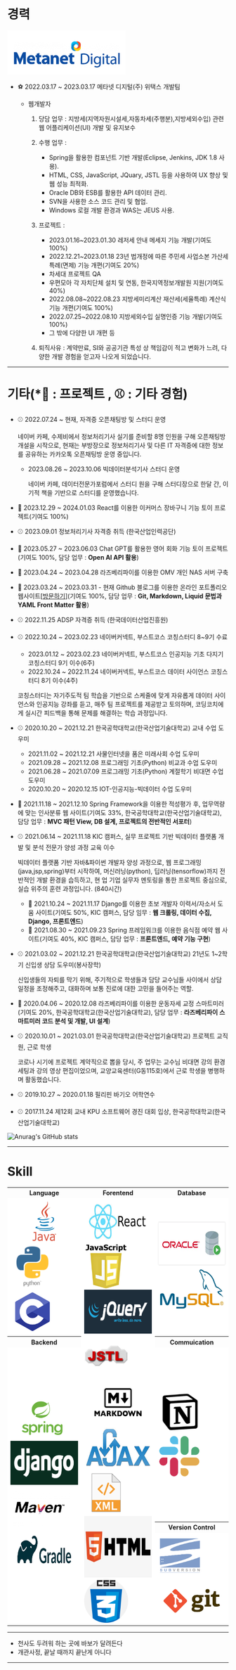 
<!-- [ENGLISH](/2023-11-29-README.md) -->



# 경력

<img src="/metanetdigital.jpeg" style="height:100px">

- ⚽️ 2022.03.17 ~ 2023.03.17 메타넷 디지털(주) 위택스 개발팀
  - 웹개발자

    1. 당담 업무 : 
      지방세(지역자원시설세,자동차세(주행분),지방세외수입) 관련 웹 어플리케이션(UI) 개발 및 유지보수

    2. 수행 업무 : 
       - Spring을 활용한 컴포넌트 기반 개발(Eclipse, Jenkins, JDK 1.8 사용).
       - HTML, CSS, JavaScript, JQuary, JSTL 등을 사용하여 UX 향상 및 웹 성능 최적화.
       - Oracle DB와 ESB를 활용한 API 데이터 관리.
       - SVN을 사용한 소스 코드 관리 및 협업.
       - Windows 로컬 개발 환경과 WAS는 JEUS 사용.
     
    3. 프로젝트 : 
        - 2023.01.16~2023.01.30 레저세 안내 메세지 기능 개발(기여도 100%)
        - 2022.12.21~2023.01.18 23년 법개정에 따른 주민세 사업소본 가산세 특례(면제) 기능 개편(기여도 20%)
        - 차세대 프로젝트 QA
        - 우편모아 각 자치단체 설치 및 연동, 한국지역정보개발원 지원(기여도 40%)
        - 2022.08.08~2022.08.23 지방세미리계산 재산세(세율특례) 계산식 기능 개편(기여도 100%)
        - 2022.07.25~2022.08.10 지방세외수입 실명인증 기능 개발(기여도 100%)
        - 그 밖에 다양한 UI 개편 등

     4. 퇴직사유 :
       계약만료, SI와 공공기관 특성 상 책임감이 적고 변화가 느려, 다양한 개발 경험을 얻고자 나오게 되었습니다.
          
<!--           위택스 개발팀에서 Spring을 활용한 컴포넌트 기반 프론트엔드와 백엔드 개발 및 유지보수와 SVN을 사용한 소스 코드 관리 및 협업을 진행하였습니다. 주로 기업이나 자치단체 공무원의 시스템 에러 문의 시, Log나 DB를 확인하고, 소스코드에서 부재의 원인을 찾아 SR을 진행하였습니다.
-->        



****



# 기타(*🏀 : **프로젝트** , ⚾️ : **기타 경험**)
- ⚾️ 2022.07.24 ~ 현재, 자격증 오픈채팅방 및 스터디 운영

  네이버 카페, 수제비에서 정보처리기사 실기를 준비할 8명 인원을 구해 오픈채팅방 개설을 시작으로, 현재는 부방장으로 정보처리기사 및 다른 IT 자격증에 대한 정보를 공유하는 카카오톡 오픈채팅방 운영 중입니다.

  - 2023.08.26 ~ 2023.10.06 빅데이터분석기사 스터디 운영

    네이버 카페, 데이터전문가포럼에서 스터디 원을 구해 스터디장으로 한달 간, 이기적 책을 기반으로 스터디를 운영했습니다.
    
- 🏀 2023.12.29 ~ 2024.01.03 React를 이용한 이커머스 장바구니 기능 토이 프로젝트(기여도 100%)
- ⚾️ 2023.09.01 정보처리기사 자격증 취득 (한국산업인력공단)
- 🏀 2023.05.27 ~ 2023.06.03 Chat GPT를 활용한 영어 회화 기능 토이 프로젝트(기여도 100%, 담당 업무 : **Open AI API 활용**)
- 🏀 2023.04.24 ~ 2023.04.28 라즈베리파이를 이용한 OMV 개인 NAS 서버 구축
<!-- - ⚾️ 2023.04.21 SQLD 자격증 취득 (한국데이터산업진흥원) -->
- 🏀 2023.03.24 ~ 2023.03.31 - 현재 Github 블로그를 이용한 온라인 포트폴리오 웹사이트[[방문하기]("https://grokeen.github.io)](기여도 100%, 담당 업무 : **Git, Markdown, Liquid 문법과 YAML Front Matter 활용**)

- ⚾️ 2022.11.25 ADSP 자격증 취득 (한국데이터산업진흥원)
- ⚾️ 2022.10.24 ~ 2023.02.23 네이버커넥트, 부스트코스 코칭스터디 8~9기 수료
  - 2023.01.12 ~ 2023.02.23 네이버커넥트, 부스트코스 인공지능 기초 다지기 코칭스터디 9기 이수(6주)
  - 2022.10.24 ~ 2022.11.24 네이버커넥트, 부스트코스 데이터 사이언스 코칭스터디 8기 이수(4주)
  
  코칭스터디는 자기주도적 팀 학습을 기반으로 스케줄에 맞게 자유롭게 데이터 사이언스와 인공지능 강좌를 듣고, 매주 팀 프로젝트를 제공받고 토의하며, 코딩코치에게 실시간 피드백을 통해 문제를 해결하는 학습 과정입니다.
  
- ⚾️ 2020.10.20 ~ 2021.12.21 한국공학대학교(한국산업기술대학교) 교내 수업 도우미
  - 2021.11.02 ~ 2021.12.21 사물인터넷을 품은 미래사회 수업 도우미
  - 2021.09.28 ~ 2021.12.08 프로그래밍 기초(Python) 비교과 수업 도우미
  - 2021.06.28 ~ 2021.07.09 프로그래밍 기초(Python) 계절학기 비대면 수업 도우미
  - 2020.10.20 ~ 2020.12.15 IOT-인공지능-빅데이터 수업 도우미
   
- 🏀 2021.11.18 ~ 2021.12.10 Spring Framework을 이용한 적성평가 후, 업무역량에 맞는 인사분류 웹 사이트(기여도 33%, 한국공학대학교(한국산업기술대학교), 담당 업무 : **MVC 패턴 View, DB 설계, 프로젝트의 전반적인 서포터**)
- ⚾️ 2021.06.14 ~ 2021.11.18 KIC 캠퍼스, 실무 프로젝트 기반 빅데이터 플랫폼 개발 및 분석 전문가 양성 과정 교육 이수

  빅데이터 플랫폼 기반 자바&파이썬 개발자 양성 과정으로, 웹 프로그래밍(java,jsp,spring)부터 시작하여, 머신러닝(python), 딥러닝(tensorflow)까지 전반적인 개발 환경을 습득하고, 현
  업 기업 실무자 멘토링을 통한 프로젝트 중심으로, 실습 위주의 훈련 과정입니다. (840시간)
  - 🏀 2021.10.24 ~ 2021.11.17 Django를 이용한 초보 개발자 이력서/자소서 도움 사이트(기여도 50%, KIC 캠퍼스, 담당 임무 : **웹 크롤링, 데이터 수집, Django, 프론트엔드**)
  - 🏀 2021.08.30 ~ 2021.09.23 Spring 프레임워크를 이용한 음식점 예약 웹 사이트(기여도 40%, KIC 캠퍼스, 담당 업무 :  **프론트엔드, 예약 기능 구현**)
 
- ⚾️ 2021.03.02 ~ 2021.12.21 한국공학대학교(한국산업기술대학교) 21년도 1~2학기 신입생 상담 도우미(봉사장학)

  신입생들의 자퇴를 막기 위해, 주기적으로 학생들과 담당 교수님들 사이에서 상담 일정을 조정해주고, 대화하며 보통 진로에 대한 고민을 들어주는 역할.

- 🏀 2020.04.06 ~ 2020.12.08 라즈베리파이를 이용한 운동자세 교정 스마트미러(기여도 20%, 한국공학대학교(한국산업기술대학교), 담당 업무 : **라즈베리파이 스마트미러 코드 분석 및 개발, UI 설계**)
- ⚾️ 2020.10.01 ~ 2021.03.01 한국공학대학교(한국산업기술대학교) 프로젝트 교직원, 근로 학생
  
  코로나 시기에 프로젝트 계약직으로 뽑을 당시, 주 업무는 교수님 비대면 강의 환경 세팅과 강의 영상 편집이었으며, 교양교육센터(G동115호)에서 근로 학생을 병행하며 활동했습니다.
  
- ⚾️ 2019.10.27 ~ 2020.01.18 필리핀 바기오 어학연수
- ⚾️ 2017.11.24 제12회 교내 KPU 소프트웨어 경진 대회 입상, 한국공학대학교(한국산업기술대학교)

![Anurag's GitHub stats](https://github-readme-stats.vercel.app/api?username=Grokeen&show_icons=true&theme=radical)<!-- 깃허브 상태 표시 -->

****


# Skill

<table>
    <colgroup>
       <col span="1" style="width: 33%;">
       <col span="1" style="width: 33%;">
       <col span="1" style="width: 33%;">
    </colgroup>
    <tr>
        <th> 
            Language
        </th>
        <th> 
            Forentend
        </th>
        <th> 
            Database
        </th>
    </tr>
    <tr><!-- 내용 -->
        <td rowspan="1" bgcolor="ffffff"><!-- 컬럼1 시작 -->
            <img src="/JAVA.png" style="height:100px"> <br>
            <img src="/python.png" style="height:100px"> <br>
            <img src="/CL.png" style="height:100px"> <br>
        </td><!-- 컬럼1 끝 -->      
        <td rowspan="5" bgcolor="ffffff"><!-- 컬럼2 시작 -->
            <img src="/react.jpg" style="height:100px"> <br>
            <img src="/Javascript.jpeg" style="height:100px"> <br>
            <img src="/Jquery.png" style="height:100px"> <br>
            <img src="/jstl.jpg" style="height:100px"> <br>
            <img src="/markdown.jpeg" style="height:100px"> <br>
            <img src="/ajax.jpg" style="height:100px"> <br>
            <img src="/xml.png" style="height:100px"> <br>
            <img src="/html.jpeg" style="height:140px"> <br>
            <img src="/css.png" style="height:100px"> <br>
        </td><!-- 컬럼2 끝 -->
        <td bgcolor="ffffff"><!-- 컬럼3 시작 -->
            <img src="/oracle.png" style="height:100px"> <br>
            <img src="/mysql.jpeg" style="height:100px"> <br>
        </td>
    </tr><!-- 내용 끝-->
    <tr>
        <th> 
            Backend
        </th>
        <th> 
            Commuication
         </th>
        </tr>
        <tr>
        <td rowspan="3" bgcolor="ffffff">
            <img src="/Spring.png" style="height:100px"> <br>
            <img src="/django.png" style="height:100px"> <br>
            <img src="/maven.png" style="height:100px"> <br>
            <img src="/gradle.png" style="height:100px"> <br>
        </td>
        <td bgcolor="ffffff">
            <img src="/notion.png" style="height:100px"> <br>
            <img src="/slack.png" style="height:100px"> <br>
        </td>
    </tr>
    <tr>
        <th> 
            Version Control
        </th>
    </tr>
    <tr>
        <td bgcolor="ffffff">
            <img src="/svn.png" style="height:100px"> <br>
            <img src="/git.jpeg" style="height:100px"> <br>
        </td>
    </tr>
</table>

****

<!--
**Grokeen/Grokeen** is a ✨ _special_ ✨ repository because its `README.md` (this file) appears on your GitHub profile.

Here are some ideas to get you started:

- 🔭 I’m currently working on ...
- 🌱 I’m currently learning ...
- 👯 I’m looking to collaborate on ...
- 🤔 I’m looking for help with ...
- 💬 Ask me about ...
- 📫 How to reach me: ...
- 😄 Pronouns: ...
- ⚡ Fun fact: ...
-->



<!-- 깃허브 메인 README.md -->


- 천사도 두려워 하는 곳에 바보가 달려든다
- 개관사정, 끝날 때까지 끝난게 아니다


<!-- 
|No.|  날짜  |  |
|:-----:|:-----:|:-----:|
 -->

<!-- ```
``` -->

****